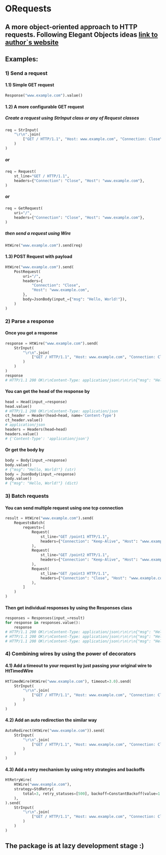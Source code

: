 # ORequests
## A more object-oriented approach to HTTP requests. Following Elegant Objects ideas [link to author`s website](https://www.yegor256.com/)


## Examples:
### 1) Send a request
#### 1.1) Simple GET request
```python
Response("www.example.com").value()
```
#### 1.2) A more configurable GET request
##### Create a request using StrInput class or any of Request classes
```python
req = StrInput(
    "\r\n".join(
        ["GET / HTTP/1.1", "Host: www.example.com", "Connection: Close\r\n\r\n"]
    )
)
```
##### or
```python
req = Request(
    st_line="GET / HTTP/1.1",
    headers={"Connection": "Close", "Host": "www.example.com"},
)
```
##### or
```python
req = GetRequest(
    uri="/",
    headers={"Connection": "Close", "Host": "www.example.com"},
)
```
##### then send a request using Wire
```python
HtWire("www.example.com").send(req)
```
#### 1.3) POST Request with payload
```python
HtWire("www.example.com").send(
    PostRequest(
        uri="/",
        headers={
            "Connection": "Close",
            "Host": "www.example.com",
        },
        body=JsonBody(input_={"msg": "Hello, World!"}),
    )
)
```
### 2) Parse a response
#### Once you got a response
```python
response = HtWire("www.example.com").send(
    StrInput(
        "\r\n".join(
            ["GET / HTTP/1.1", "Host: www.example.com", "Connection: Close\r\n\r\n"]
        )
    )
)
response
# HTTP/1.1 200 OK\r\nContent-Type: application/json\r\n\r\n{"msg": "Hello, World!"}
```
#### You can get the head of the response by
```python
head = Head(input_=response)
head.value()
# HTTP/1.1 200 OK\r\nContent-Type: application/json
ct_header = Header(head=head, name='Content-Type')
ct_header.value()
# application/json
headers = Headers(head=head)
headers.value()
# {'Content-Type': 'application/json'}
```
#### Or get the body by
```python
body = Body(input_=response)
body.value()
# {"msg": "Hello, World!"} (str)
body = JsonBody(input_=response)
body.value()
# {"msg": "Hello, World!"} (dict)
```
### 3) Batch requests
#### You can send multiple request using one tcp connection
```python
result = HtWire("www.example.com").send(
    RequestsBatch(
        requests=[
            Request(
                st_line="GET /point1 HTTP/1.1",
                headers={"Connection": "Keep-Alive", "Host": "www.example.com"},
            ),
            Request(
                st_line="GET /point2 HTTP/1.1",
                headers={"Connection": "Keep-Alive", "Host": "www.example.com"},
            ),
            Request(
                st_line="GET /point3 HTTP/1.1",
                headers={"Connection": "Close", "Host": "www.example.com"},
            ),
        ]
    )
)
```
#### Then get individual responses by using the Responses class
```python
responses = Responses(input_=result)
for response in responses.value():
    response
# HTTP/1.1 200 OK\r\nContent-Type: application/json\r\n\r\n{"msg": "Hello from point1"}
# HTTP/1.1 200 OK\r\nContent-Type: application/json\r\n\r\n{"msg": "Hello from point2"}
# HTTP/1.1 200 OK\r\nContent-Type: application/json\r\n\r\n{"msg": "Hello from point3"}
```
### 4) Combining wires by using the power of decorators
#### 4.1) Add a timeout to your request by just passing your original wire to HtTimedWire
```python
HtTimedWire(HtWire("www.example.com"), timeout=3.0).send(
    StrInput(
        "\r\n".join(
            ["GET / HTTP/1.1", "Host: www.example.com", "Connection: Close\r\n\r\n"]
        )
    )
)
```
#### 4.2) Add an auto redirection the similar way
```python
AutoRedirect(HtWire("www.example.com")).send(
    StrInput(
        "\r\n".join(
            ["GET / HTTP/1.1", "Host: www.example.com", "Connection: Close\r\n\r\n"]
        )
    )
)
```
#### 4.3) Add a retry mechanism by using retry strategies and backoffs
```python
HtRetryWire(
    HtWire("www.example.com"),
    strategy=StdRetry(
        total=3, retry_statuses=[500], backoff=ConstantBackoff(value=1.0)
    ),
).send(
    StrInput(
        "\r\n".join(
            ["GET / HTTP/1.1", "Host: www.example.com", "Connection: Close\r\n\r\n"]
        )
    )
)
```


## The package is at lazy development stage :)